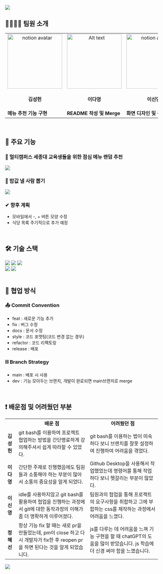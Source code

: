 <img src="https://capsule-render.vercel.app/api?type=waving&color=FF5722&height=180&section=header&text=JEOMMECHU&fontSize=50" />

## 👨‍👨‍👧‍👦 팀원 소개
<table>
  <tr>
    <td align="center"><img src="https://github.com/imdayoung/jeommechu/assets/86220363/9cb5c217-c1c7-4604-a035-bd3e274c2db1" alt="notion avatar" width="180px"></td>
    <td align="center"><img src="https://github.com/SWM-AAA/.github/assets/68915238/ce5a3c51-60e5-4fb4-8bb1-85a2fbca65ea" alt="Alt text" width="180px"></td>
    <td align="center"><img src="https://github.com/imdayoung/jeommechu/assets/86220363/c2848429-71b6-4db8-aea0-9a97e2e4ffea" alt="notion avatar" width="180px"></td>
    <td align="center"><img src="https://github.com/imdayoung/jeommechu/assets/86220363/ab09ef93-7e2e-42e1-9e7a-21ca4e20de41" alt="notion avatar" width="180px"></td>
  </tr>
  <tr>
    <td align="center" style="width: 90px;">
       <p><strong>김성헌</strong></p>
    </td>
    <td align="center" style="width: 90px;">
       <p><strong>이다영</strong></p>
    </td>
    <td align="center" style="width: 90px;">
       <p><strong>이신영</strong></p>
    </td>
    <td align="center" style="width: 90px;">
       <p><strong>정혜선</strong></p>
    </td>
  </tr>
  <tr>
    <td><div><strong>메뉴 추천 기능 구현</strong></div></td>
    <td><div><strong>README 작성 및 Merge</strong></div></td>
    <td><div><strong>화면 디자인 및 구성</strong></div></td>
    <td><div><strong>사람 뽑기 기능 구현</strong></div></td>
  </tr>
</table>
&nbsp;

## 🔔 주요 기능
### 🍔 멀티캠퍼스 세종대 교육생들을 위한 점심 메뉴 랜덤 추천
<img src="https://github.com/imdayoung/jeommechu/assets/86220363/906fd92c-a6bc-4fde-81e2-c4ac77c44d69">

### 💸 밥값 낼 사람 뽑기
<img src="https://github.com/imdayoung/jeommechu/assets/86220363/87ce7c98-e518-453a-9943-81fbaa043fa3">

### ✔ 향후 계획
<ul>
  <li>모바일에서 -, + 버튼 모양 수정</li>
  <li>식당 목록 주기적으로 추가 예정</li>
</ul>
&nbsp;

## 🛠 기술 스택
<div>
  <img src="https://img.shields.io/badge/HTML-239120?style=for-the-badge&logo=html5&logoColor=white">
  <img src="https://img.shields.io/badge/Bootstrap-563D7C?style=for-the-badge&logo=bootstrap&logoColor=white">
  <img src="https://img.shields.io/badge/JavaScript-F7DF1E?style=for-the-badge&logo=JavaScript&logoColor=white">
</div>
<div>
  <img src="https://img.shields.io/badge/Slack-4A154B?style=for-the-badge&logo=slack&logoColor=white">
  <img src="https://img.shields.io/badge/Notion-000000?style=for-the-badge&logo=notion&logoColor=white">  
</div>
&nbsp;

## 📜 협업 방식
### 📤 Commit Convention
<ul>
  <li>feat : 새로운 기능 추가</li>
  <li>fix : 버그 수정</li>
  <li>docs : 문서 수정</li>
  <li>style : 코드 포맷팅(코드 변경 없는 경우)</li>
  <li>refactor : 코드 리팩토링</li>
  <li>release : 배포</li>
</ul>

### ⛓ Branch Strategy
<ul>
  <li>main : 배포 시 사용</li>
  <li>dev : 기능 모아두는 브랜치, 개발이 완료되면 main브랜치로 merge</li>
  <lifeature/기능명 : 하나의 기능을 개발하기 위한 브랜치, dev에서 만들고, 기능 구현이 완료되면 dev로 merge></li>
</ul>
&nbsp;

## ❗ 배운점 및 어려웠던 부분
<table>
  <tr>
    <td></td>
    <td align="center"><strong>배운 점</strong></td>
    <td align="center"><strong>어려웠던 점</strong></td>
  <tr>
    <td><strong>김성헌</strong></td>
    <td>git bash를 이용하여 프로젝트 협업하는 방법을 간단명료하게 강의해주셔서 쉽게 따라할 수 있었다.</td>
    <td>git bash를 이용하는 법이 미숙하다 보니 브랜치를 잘못 설정하여 진행하여 어려움을 겪었다.</td>
  </tr>
  <tr>
    <td><strong>이다영</strong></td>
    <td>간단한 주제로 진행했음에도 팀원들과 소통해야 하는 부분이 많아서 소통의 중요성을 알게 되었다.</td>
    <td>Github Desktop을 사용해서 작업했었는데 명령어를 통해 작업하다 보니 헷갈리는 부분이 많았다.</td>
  </tr>
  <tr>
    <td><strong>이신영</strong></td>
    <td>idle를 사용하지않고 git bash를 활용하여 협업을 진행하는 과정에서 git에 대한 동작과정의 이해가 좀 더 명확하게 이루어졌다.</td>
    <td>팀원과의 협업을 통해 프로젝트의 요구사항을 취합하고 그에 부합하는 css를 제작하는 과정에서 어려움을 느꼈다.</td>
  </tr>
  <tr>
    <td><strong>정혜선</strong></td>
    <td>항상 기능 fix 할 때는 새로 pr을 만들었는데, pm이 close 하고 다시 개발자가 fix한 후 reopen pr 을 하면 된다는 것을 알게 되었습니다.</td>
    <td>js를 다루는 데 어려움을 느껴 기능 구현을 할 때 chatGPT의 도움을 많이 받았습니다. js 학습에 더 신경 써야 함을 느꼈습니다.</td>
  </tr>
</table>

<img src="https://capsule-render.vercel.app/api?type=waving&color=FF5722&height=180&section=footer" />